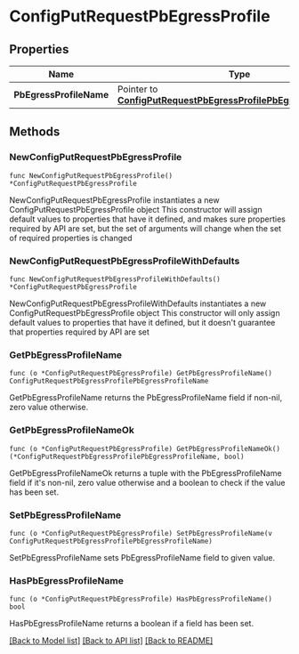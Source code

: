 # ConfigPutRequestPbEgressProfile

## Properties

Name | Type | Description | Notes
------------ | ------------- | ------------- | -------------
**PbEgressProfileName** | Pointer to [**ConfigPutRequestPbEgressProfilePbEgressProfileName**](ConfigPutRequestPbEgressProfilePbEgressProfileName.md) |  | [optional] 

## Methods

### NewConfigPutRequestPbEgressProfile

`func NewConfigPutRequestPbEgressProfile() *ConfigPutRequestPbEgressProfile`

NewConfigPutRequestPbEgressProfile instantiates a new ConfigPutRequestPbEgressProfile object
This constructor will assign default values to properties that have it defined,
and makes sure properties required by API are set, but the set of arguments
will change when the set of required properties is changed

### NewConfigPutRequestPbEgressProfileWithDefaults

`func NewConfigPutRequestPbEgressProfileWithDefaults() *ConfigPutRequestPbEgressProfile`

NewConfigPutRequestPbEgressProfileWithDefaults instantiates a new ConfigPutRequestPbEgressProfile object
This constructor will only assign default values to properties that have it defined,
but it doesn't guarantee that properties required by API are set

### GetPbEgressProfileName

`func (o *ConfigPutRequestPbEgressProfile) GetPbEgressProfileName() ConfigPutRequestPbEgressProfilePbEgressProfileName`

GetPbEgressProfileName returns the PbEgressProfileName field if non-nil, zero value otherwise.

### GetPbEgressProfileNameOk

`func (o *ConfigPutRequestPbEgressProfile) GetPbEgressProfileNameOk() (*ConfigPutRequestPbEgressProfilePbEgressProfileName, bool)`

GetPbEgressProfileNameOk returns a tuple with the PbEgressProfileName field if it's non-nil, zero value otherwise
and a boolean to check if the value has been set.

### SetPbEgressProfileName

`func (o *ConfigPutRequestPbEgressProfile) SetPbEgressProfileName(v ConfigPutRequestPbEgressProfilePbEgressProfileName)`

SetPbEgressProfileName sets PbEgressProfileName field to given value.

### HasPbEgressProfileName

`func (o *ConfigPutRequestPbEgressProfile) HasPbEgressProfileName() bool`

HasPbEgressProfileName returns a boolean if a field has been set.


[[Back to Model list]](../README.md#documentation-for-models) [[Back to API list]](../README.md#documentation-for-api-endpoints) [[Back to README]](../README.md)


